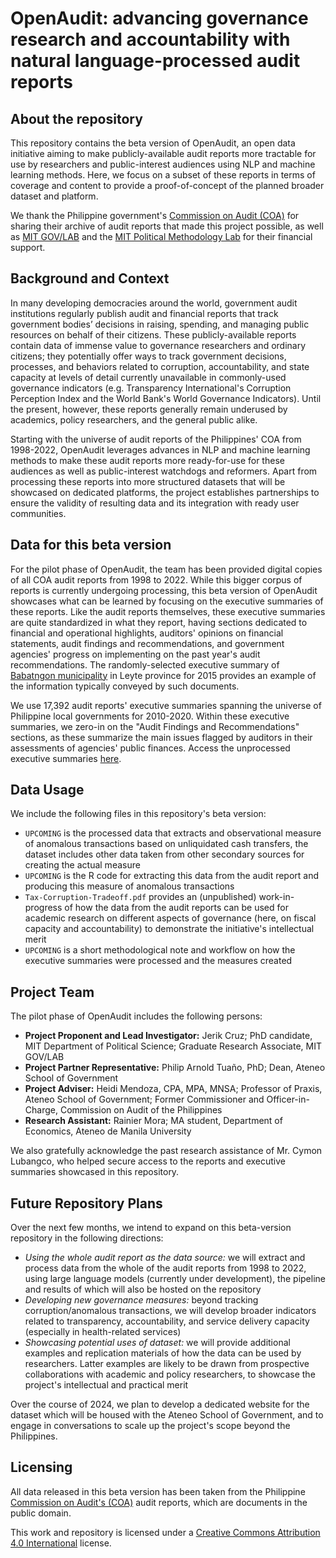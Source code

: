 # OpenAudit: advancing governance research and accountability with natural language-processed audit reports

## About the repository

This repository contains the beta version of OpenAudit, an open data initiative aiming to make publicly-available audit reports more tractable for use by researchers and public-interest audiences using NLP and machine learning methods. Here, we focus on a subset of these reports in terms of coverage and content to provide a proof-of-concept of the planned broader dataset and platform. 

We thank the Philippine government's [Commission on Audit (COA)](https://www.coa.gov.ph/) for sharing their archive of audit reports that made this project possible, as well as [MIT GOV/LAB](https://mitgovlab.org/) and the [MIT Political Methodology Lab](https://pmlab.mit.edu/) for their financial support.

## Background and Context

In many developing democracies around the world, government audit institutions regularly publish audit and financial reports that track government bodies’ decisions in raising, spending, and managing public resources on behalf of their citizens. These publicly-available reports contain data of immense value to governance researchers and ordinary citizens; they potentially offer ways to track government decisions, processes, and behaviors related to corruption, accountability, and state capacity at levels of detail currently unavailable in commonly-used governance indicators (e.g. Transparency International's Corruption Perception Index and the World Bank's World Governance Indicators). Until the present, however, these reports generally remain underused by academics, policy researchers, and the general public alike. 

Starting with the universe of audit reports of the Philippines' COA from 1998-2022, OpenAudit leverages advances in NLP and machine learning methods to make these audit reports more ready-for-use for these audiences as well as public-interest watchdogs and reformers. Apart from processing these reports into more structured datasets that will be showcased on dedicated platforms, the project establishes partnerships to ensure the validity of resulting data and its integration with ready user communities. 

## Data for this beta version

For the pilot phase of OpenAudit, the team has been provided digital copies of all COA audit reports from 1998 to 2022. While this bigger corpus of reports is currently undergoing processing, this beta version of OpenAudit showcases what can be learned by focusing on the executive summaries of these reports. Like the audit reports themselves, these executive summaries are quite standardized in what they report, having sections dedicated to financial and operational highlights, auditors' opinions on financial statements, audit findings and recommendations, and government agencies' progress on implementing on the past year's audit recommendations. The randomly-selected executive summary of [Babatngon municipality](https://www.coa.gov.ph/download/3322/leyte/42439/babatngon-executive-summary-2015.pdf) in Leyte province for 2015 provides an example of the information typically conveyed by such documents. 

We use 17,392 audit reports' executive summaries spanning the universe of Philippine local governments for 2010-2020. Within these executive summaries, we zero-in on the "Audit Findings and Recommendations" sections, as these summarize the main issues flagged by auditors in their assessments of agencies' public finances. Access the unprocessed executive summaries [here](https://drive.google.com/drive/folders/12dtP97ojWtc1wGjusewsmkULpW39gK6d?usp=drive_link).

## Data Usage

We include the following files in this repository's beta version: 

* `UPCOMING` is the processed data that extracts and observational measure of anomalous transactions based on unliquidated cash transfers, the dataset includes other data taken from other secondary sources for creating the actual measure
* `UPCOMING` is the R code for extracting this data from the audit report and producing this measure of anomalous transactions
* `Tax-Corruption-Tradeoff.pdf` provides an (unpublished) work-in-progress of how the data from the audit reports can be used for academic research on different aspects of governance (here, on fiscal capacity and accountability) to demonstrate the initiative's intellectual merit
* `UPCOMING` is a short methodological note and workflow on how the executive summaries were processed and the measures created

## Project Team

The pilot phase of OpenAudit includes the following persons: 

 * **Project Proponent and Lead Investigator:** Jerik Cruz; PhD candidate, MIT Department of Political Science; Graduate Research Associate, MIT GOV/LAB
 * **Project Partner Representative:** Philip Arnold Tuaño, PhD; Dean, Ateneo School of Government
 * **Project Adviser:** Heidi Mendoza, CPA, MPA, MNSA; Professor of Praxis, Ateneo School of Government; Former Commissioner and Officer-in-Charge, Commission on Audit of the Philippines
 * **Research Assistant:** Rainier Mora; MA student, Department of Economics, Ateneo de Manila University

We also gratefully acknowledge the past research assistance of Mr. Cymon Lubangco, who helped secure access to the reports and executive summaries showcased in this repository.

## Future Repository Plans 

Over the next few months, we intend to expand on this beta-version repository in the following directions: 

* *Using the whole audit report as the data source:* we will extract and process data from the whole of the audit reports from 1998 to 2022, using large language models (currently under development), the pipeline and results of which will also be hosted on the repository
* *Developing new governance measures:* beyond tracking corruption/anomalous transactions, we will develop broader indicators related to transparency, accountability, and service delivery capacity (especially in health-related services)
* *Showcasing potential uses of dataset:* we will provide additional examples and replication materials of how the data can be used by researchers. Latter examples are likely to be drawn from prospective collaborations with academic and policy researchers, to showcase the project's intellectual and practical merit

Over the course of 2024, we plan to develop a dedicated website for the dataset which will be housed with the Ateneo School of Government, and to engage in conversations to scale up the project's scope beyond the Philippines. 

## Licensing

All data released in this beta version has been taken from the Philippine [Commission on Audit's (COA)](https://www.coa.gov.ph/) audit reports, which are documents in the public domain. 

This work and repository is licensed under a [Creative Commons Attribution 4.0 International](https://github.com/jerikdcruz/OpenAudit/blob/main/LICENSE.md) license.
